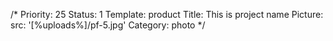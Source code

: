 /*
Priority: 25
Status: 1
Template: product
Title: This is project name
Picture:
  src: '[%uploads%]/pf-5.jpg'
Category: photo
*/
